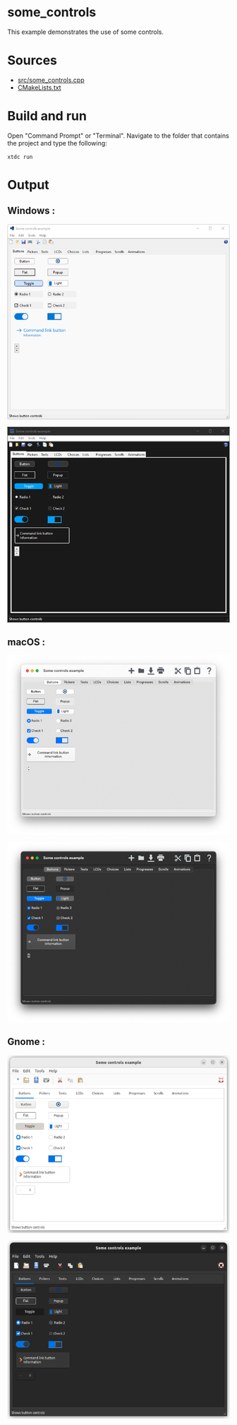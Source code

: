 # some_controls

This example demonstrates the use of some controls.

# Sources

* [src/some_controls.cpp](src/some_controls.cpp)
* [CMakeLists.txt](CMakeLists.txt)

# Build and run

Open "Command Prompt" or "Terminal". Navigate to the folder that contains the project and type the following:

```shell
xtdc run
```

# Output

## Windows :

![Screenshot](../../../../docs/pictures/examples/some_controls_w.png)

![Screenshot](../../../../docs/pictures/examples/some_controls_wd.png)

## macOS :

![Screenshot](../../../../docs/pictures/examples/some_controls_m.png)

![Screenshot](../../../../docs/pictures/examples/some_controls_md.png)

## Gnome :

![Screenshot](../../../../docs/pictures/examples/some_controls_g.png)

![Screenshot](../../../../docs/pictures/examples/some_controls_gd.png)
